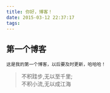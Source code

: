 ```yaml
---
title: 你好，博客！
date: 2015-03-12 22:37:17
tags:
---
```

## 第一个博客
	这是我的第一个博客，以后要及时更新，哈哈哈！
> 不积跬步,无以至千里;<br>
> 不积小流,无以成江海